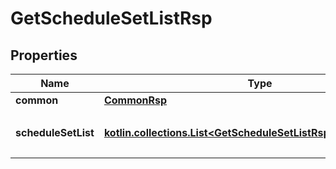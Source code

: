
# GetScheduleSetListRsp

## Properties
Name | Type | Description | Notes
------------ | ------------- | ------------- | -------------
**common** | [**CommonRsp**](CommonRsp.md) |  |  [optional]
**scheduleSetList** | [**kotlin.collections.List&lt;GetScheduleSetListRspScheduleSetList&gt;**](GetScheduleSetListRspScheduleSetList.md) | スケジュールセットのリスト&lt;br&gt; |  [optional]



